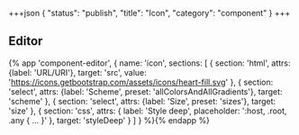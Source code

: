 +++json
{
  "status": "publish",
  "title": "Icon",
  "category": "component"
}
+++

## Editor

{%
  app 'component-editor', {
    name: 'icon',
    sections: [
      {
        section: 'html',
        attrs: {label: 'URL/URI'},
        target: 'src',
        value: 'https://icons.getbootstrap.com/assets/icons/heart-fill.svg'
      },
      {
        section: 'select',
        attrs: {label: 'Scheme', preset: 'allColorsAndAllGradients'},
        target: 'scheme'
      },
      {
        section: 'select',
        attrs: {label: 'Size', preset: 'sizes'},
        target: 'size'
      },
      {
        section: 'css',
        attrs: {
          label: 'Style deep',
          placeholder: ':host, .root, .any { ... }'
        },
        target: 'styleDeep'
      }
    ]
  }
%}{% endapp %}
